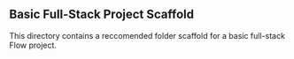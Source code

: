 ## Basic Full-Stack Project Scaffold

This directory contains a reccomended folder scaffold for a basic full-stack Flow project.

